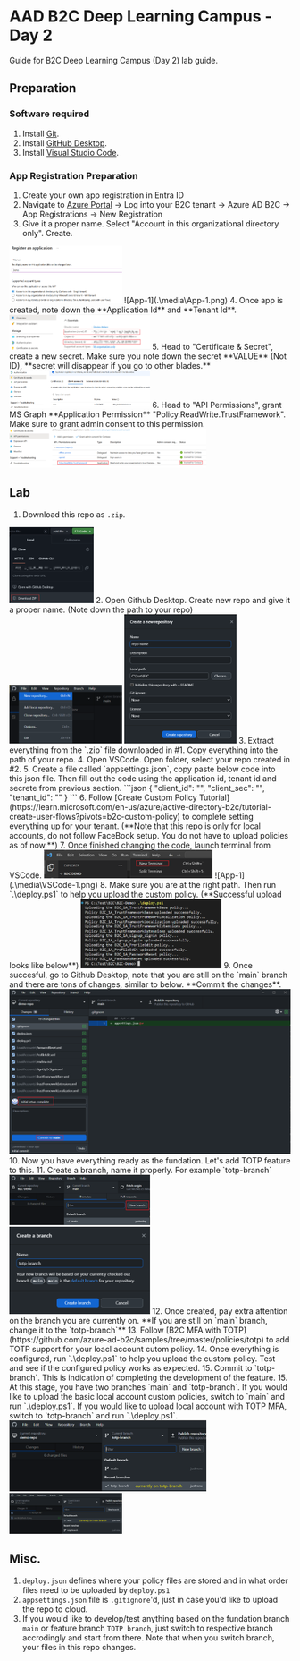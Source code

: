 # AAD B2C Deep Learning Campus - Day 2

Guide for B2C Deep Learning Campus (Day 2) lab guide.

## Preparation
### Software required
1. Install [Git](https://git-scm.com/downloads). 
2. Install [GitHub Desktop](https://desktop.github.com/).
3. Install [Visual Studio Code](https://code.visualstudio.com/Download).


### App Registration Preparation
1. Create your own app registration in Entra ID
2. Navigate to [Azure Portal](https://portal.azure.com) -> Log into your B2C tenant -> Azure AD B2C -> App Registrations -> New Registration
3. Give it a proper name. Select "Account in this organizational directory only". Create.
<img src=".\media\App-1.png" width=40% height=40%>
![App-1](.\media\App-1.png)
4. Once app is created, note down the **Application Id** and **Tenant Id**.
<img src=".\media\App-2.png" width=50% height=50%>
5. Head to "Certificate & Secret", create a new secret. Make sure you note down the secret **VALUE** (Not ID), **secret will disappear if you go to other blades.**
<img src=".\media\App-3.png" width=50% height=50%>
6. Head to "API Permissions", grant MS Graph **Application Permission** "Policy.ReadWrite.TrustFramework". Make sure to grant admin consent to this permission.
<img src=".\media\App-4.png" width=70% height=70%>

## Lab
1. Download this repo as `.zip`.
<img src=".\media\Repo-1.png" width=30% height=30%>
2. Open Github Desktop. Create new repo and give it a proper name. (Note down the path to your repo)
<img src=".\media\Repo-2.png" width=40% height=40%>
<img src=".\media\Repo-3.png" width=40% height=40%>
3. Extract everything from the `.zip` file downloaded in #1. Copy everything into the path of your repo.
4. Open VSCode. Open folder, select your repo created in #2.
5. Create a file called `appsettings.json`, copy paste below code into this json file. Then fill out the code using the application id, tenant id and secrete from previous section.
```json
{
    "client_id": "<app reg's application id>",
    "client_sec": "<app reg's secret>",
    "tenant_id": "<your tennat id>"
}
```
6. Follow [Create Custom Policy Tutorial](https://learn.microsoft.com/en-us/azure/active-directory-b2c/tutorial-create-user-flows?pivots=b2c-custom-policy) to complete setting everything up for your tenant. (**Note that this repo is only for local accounts, do not follow FaceBook setup. You do not have to upload policies as of now.**)
7. Once finished changing the code, launch terminal from VSCode.
<img src=".\media\VSCode-1.png" width=60% height=60%>
![App-1](.\media\VSCode-1.png)
8. Make sure you are at the right path. Then run `.\deploy.ps1` to help you upload the custom policy. (**Successful upload looks like below**)
<img src=".\media\VSCode-2.png" width=50% height=50%>
9. Once succesful, go to Github Desktop, note that you are still on the `main` branch and there are tons of changes, similar to below. **Commit the changes**.
<img src=".\media\github-1.png" width=100% height=100%>
10. Now you have everything ready as the fundation. Let's add TOTP feature to this.
11. Create a branch, name it properly. For example `totp-branch`
<img src=".\media\github-2.png" width=50% height=50%>
<img src=".\media\github-3.png" width=50% height=50%>
12. Once created, pay extra attention on the branch you are currently on. **If you are still on `main` branch, change it to the `totp-branch`**
13. Follow [B2C MFA with TOTP](https://github.com/azure-ad-b2c/samples/tree/master/policies/totp) to add TOTP support for your loacl account cutom policy.
14. Once everything is configured, run `.\deploy.ps1` to help you upload the custom policy. Test and see if the configured policy works as expected.
15. Commit to `totp-branch`. This is indication of completing the development of the feature.
15. At this stage, you have two branches `main` and `totp-branch`. If you would like to upload the basic local account custom policies, switch to `main` and run `.\deploy.ps1`. If you would like to upload local account with TOTP MFA, switch to `totp-branch` and run `.\deploy.ps1`.
<img src=".\media\github-4.png" width=70% height=70%>
<img src=".\media\github-5.png" width=40% height=70%>

## Misc.
1. `deploy.json` defines where your policy files are stored and in what order files need to be uploaded by `deploy.ps1`
2. `appsettings.json` file is `.gitignore`'d, just in case you'd like to upload the repo to cloud.
3. If you would like to develop/test anything based on the fundation branch `main` or feature branch `TOTP branch`, just switch to respective branch accrodingly and start from there. Note that when you switch branch, your files in this repo changes.
